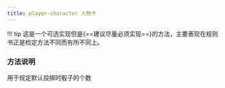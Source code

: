 ```yaml
---
title: player-character 人物卡
---
```


!!! tip
    这是一个可选实现但是{==建议尽量必须实现==}的方法，主要表现在规则书正是检定方法不同而有所不同上。

### 方法说明

用于规定默认投掷时骰子的个数